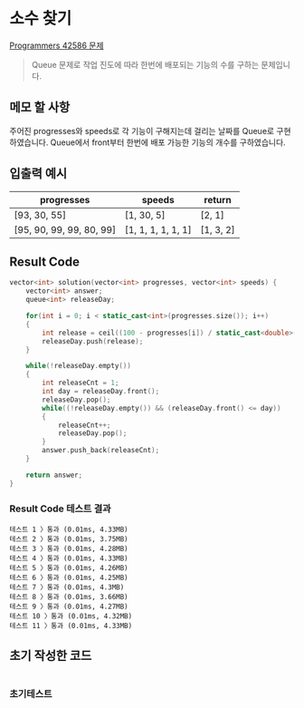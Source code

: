 # 소수 찾기

[Programmers 42586 문제](https://programmers.co.kr/learn/courses/30/lessons/42586)  

> Queue 문제로 작업 진도에 따라 한번에 배포되는 기능의 수를 구하는 문제입니다.

## 메모 할 사항

주어진 progresses와 speeds로 각 기능이 구해지는데 걸리는 날짜를 Queue로 구현하였습니다.
Queue에서 front부터 한번에 배포 가능한 기능의 개수를 구하였습니다.

## 입출력 예시

progresses | speeds | return
|---|---|---|
[93, 30, 55] | [1, 30, 5] | [2, 1]
[95, 90, 99, 99, 80, 99] | [1, 1, 1, 1, 1, 1] | [1, 3, 2]

## Result Code

```cpp
vector<int> solution(vector<int> progresses, vector<int> speeds) {
    vector<int> answer;
    queue<int> releaseDay;

    for(int i = 0; i < static_cast<int>(progresses.size()); i++)
    {
        int release = ceil((100 - progresses[i]) / static_cast<double>(speeds[i]));
        releaseDay.push(release);
    }

    while(!releaseDay.empty())
    {
        int releaseCnt = 1;
        int day = releaseDay.front();
        releaseDay.pop();
        while((!releaseDay.empty()) && (releaseDay.front() <= day))
        {
            releaseCnt++;
            releaseDay.pop();
        }
        answer.push_back(releaseCnt);
    }

    return answer;
}
```

### Result Code 테스트 결과

```text
테스트 1 〉통과 (0.01ms, 4.33MB)
테스트 2 〉통과 (0.01ms, 3.75MB)
테스트 3 〉통과 (0.01ms, 4.28MB)
테스트 4 〉통과 (0.01ms, 4.33MB)
테스트 5 〉통과 (0.01ms, 4.26MB)
테스트 6 〉통과 (0.01ms, 4.25MB)
테스트 7 〉통과 (0.01ms, 4.3MB)
테스트 8 〉통과 (0.01ms, 3.66MB)
테스트 9 〉통과 (0.01ms, 4.27MB)
테스트 10 〉통과 (0.01ms, 4.32MB)
테스트 11 〉통과 (0.01ms, 4.33MB)
```

## 초기 작성한 코드

```cpp

```

### 초기테스트

```text
```
